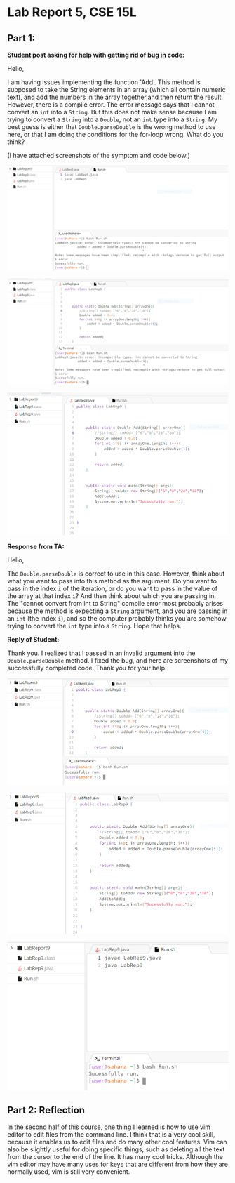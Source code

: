 # Lab Report 5, CSE 15L


## Part 1:




**Student post asking for help with getting rid of bug in code:**

Hello, 

I am having issues implementing the function 'Add'. This method is supposed to take the String elements in an array (which all contain numeric text),
and add the numbers in the array together,and then return the result. However, there is a compile error. The error message says that I cannot convert 
an `int` into a `String`. But this does not make sense because I am trying to convert a `String` into a `Double`, not an `int` type into a `String`. My best 
guess is either that `Double.parseDouble` is the wrong method to use here, or that I am doing the conditions for the for-loop wrong. What do you think?

(I have attached screenshots of the symptom and code below.)



![Image](lab9,cse15Lscreenshot1.png)






![Image](lab9,cse15Lscreenshot2.png)






![Image](lab9,cse15Lscreenshot3.png)



**Response from TA:**


Hello, 

The `Double.parseDouble` is correct to use in this case. However, think about what you want to pass into this method as the argument. Do you want 
to pass in the index `i` of the iteration, or do you want to pass in the value of the array at that index `i`? And then think about which you are passing 
in. The "cannot convert from int to String" compile error most probably arises because the method is expecting a `String` argument, and you are passing 
in an `int` (the index `i`), and so the computer probably thinks you are somehow trying to convert the `int` type into a `String`. Hope that helps.




**Reply of Student:**


Thank you. I realized that I passed in an invalid argument into the `Double.parseDouble` method. I fixed the bug, and here are screenshots of my successfully completed code. Thank you for your help.



![Image](lab9,cse15Lscreenshot6.png)


![Image](lab9,cse15Lscreenshot7.png)


![Image](lab9,cse15Lscreenshot8.png)



## Part 2: Reflection

In the second half of this course, one thing I learned is how to use vim editor to edit files from the command line. I think that is a 
very cool skill, because it enables us to edit files and do many other cool features. Vim can also be slightly useful for doing specific things,
such as deleting all the text from the cursor to the end of the line. It has many cool tricks. Although the vim editor may have many uses 
for keys that are different from how they are normally used, vim is still very convenient.


